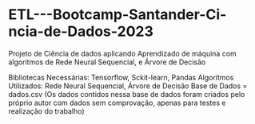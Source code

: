 # ETL---Bootcamp-Santander-Ci-ncia-de-Dados-2023

Projeto de Ciência de dados aplicando Aprendizado de máquina com algoritmos de Rede Neural Sequencial, e Árvore de Decisão


Bibliotecas Necessárias: Tensorflow, Sckit-learn, Pandas
Algoritmos Utilizados: Rede Neural Sequencial, Árvore de Decisão
Base de Dados = dados.csv (Os dados contidos nessa base de dados foram criados pelo próprio autor com dados sem comprovação, apenas para testes e realização do trabalho)


